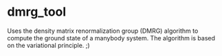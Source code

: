# dmrg_tool
Uses the density matrix renormalization group (DMRG) algorithm to compute the ground state of a manybody system. The algorithm is based on the variational principle. ;)
